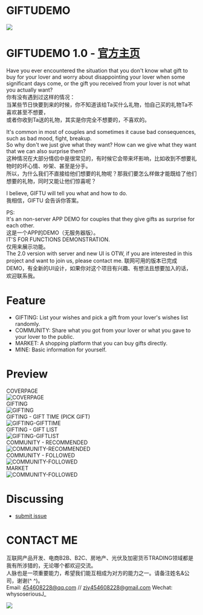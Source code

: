 # GIFTUDEMO
![](https://github.com/whysoseriousJ/GIFTUDEMO/blob/118b20c35c267dff1a63bc691ef9a9a30e214988/GIFTU/Assets.xcassets/AppIcon.appiconset/logo1.png)


GIFTUDEMO 1.0 - [官方主页](OTW) 
=========================
Have you ever encountered the situation that you don't know what gift to buy for your lover and worry about disappointing your lover when some significant days come, or the gift you received from your lover is not what you actually want?   
你有没有遇到过这样的情况：  
当某些节日快要到来的时候，你不知道该给Ta买什么礼物，怕自己买的礼物Ta不喜欢甚至不想要，  
或者你收到Ta送的礼物，其实是你完全不想要的，不喜欢的。  

It's common in most of couples and sometimes it cause bad consequences, such as bad mood, fight, breakup.   
So why don't we just give what they want? How can we give what they want that we can also surprise them?   
这种情况在大部分情侣中是很常见的，有时候它会带来坏影响，比如收到不想要礼物时的坏心情、吵架、甚至是分手。  
所以，为什么我们不直接给他们想要的礼物呢？那我们要怎么样做才能既给了他们想要的礼物，同时又能让他们惊喜呢？  

I believe, GIFTU will tell you what and how to do.  
我相信，GIFTU 会告诉你答案。   

PS:  
It's an non-server APP DEMO for couples that they give gifts as surprise for each other.   
这是一个APP的DEMO（无服务器版）。  
IT'S FOR FUNCTIONS DEMONSTRATION.   
仅用来展示功能。  
The 2.0 version with server and new UI is OTW, if you are interested in this project and want to join us, please contact me.
联网可用的版本已完成DEMO，有全新的UI设计，如果你对这个项目有兴趣、有想法且想要加入的话，欢迎联系我。

Feature
=========================
- GIFTING: List your wishes and pick a gift from your lover's wishes list randomly.  
- COMMUNITY: Share what you got from your lover or what you gave to your lover to the public.  
- MARKET: A shopping platform that you can buy gifts directly.  
- MINE: Basic information for yourself.  
 
<!--Architecture-->
<!--=========================-->


Preview
=========================
COVERPAGE  
![COVERPAGE](https://github.com/whysoseriousJ/GIFTUDEMO/blob/1f8fc2b3e0b0258d634a40162451bcd6d8e63bb1/Snapshot/Coverpage.png)  
GIFTING  
![GIFTING](https://github.com/whysoseriousJ/GIFTUDEMO/blob/21f5e3d3d40c71a0c233f2701f82a32293319460/Snapshot/GIFTING.png)  
GIFTING - GIFT TIME (PICK GIFT)   
![GIFTING-GIFTTIME](https://github.com/whysoseriousJ/GIFTUDEMO/blob/f797753ef2700c081072d9d8e3f9a58a173e9771/Snapshot/GIFTTIME.png)  
GIFTING - GIFT LIST   
![GIFTING-GIFTLIST](https://github.com/whysoseriousJ/GIFTUDEMO/blob/21f5e3d3d40c71a0c233f2701f82a32293319460/Snapshot/GIFTLIST.png)  
COMMUNITY - RECOMMENDED   
![COMMUNITY-RECOMMENDED](https://github.com/whysoseriousJ/GIFTUDEMO/blob/21f5e3d3d40c71a0c233f2701f82a32293319460/Snapshot/COMMUNITY-RECOMMEND.png)  
COMMUNITY - FOLLOWED   
![COMMUNITY-FOLLOWED](https://github.com/whysoseriousJ/GIFTUDEMO/blob/21f5e3d3d40c71a0c233f2701f82a32293319460/Snapshot/COMMUNITY-FOLLOWED.png)  
MARKET  
![COMMUNITY-FOLLOWED](https://github.com/whysoseriousJ/GIFTUDEMO/blob/f797753ef2700c081072d9d8e3f9a58a173e9771/Snapshot/MARKET.png)  

<!--Roadmap-->
<!--=========================-->
<!---->


Discussing
=========================
- [submit issue](https://github.com/whysoseriousJ/GIFTUDEMO/issues/new)


CONTACT ME
=========================
互联网产品开发、电商B2B、B2C、房地产、光伏及加密货币TRADING领域都是我有所涉猎的，无论哪个都欢迎交流。  
人脉也是一项重要能力，希望我们能互相成为对方的能力之一。请备注姓名&公司，谢谢(^ ^)。  
Email: 454608228@qq.com // zjy454608228@gmail.com
Wechat: whysoseriousJ_

![](https://github.com/whysoseriousJ/GIFTUDEMO/blob/d8c2cc6e72f885bd141de39b9d26a5888dc10aa1/Snapshot/WECHAT.jpg)







<br><br><br><br><br><br><br><br><br><br><br><br><br>
<br><br><br><br><br><br><br><br><br><br><br><br><br>




